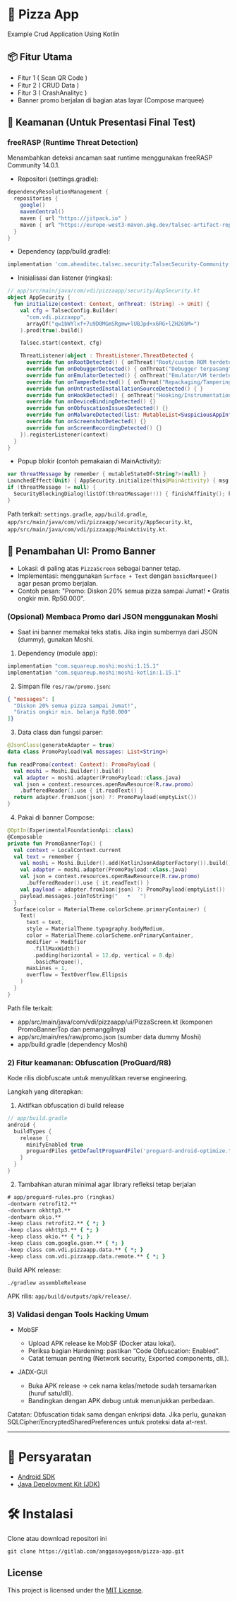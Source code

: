 # 🍕 Pizza App

Example Crud Application Using Kotlin 

## 📦 Fitur Utama

- Fitur 1 ( Scan QR Code )
- Fitur 2 ( CRUD Data )
- Fitur 3 ( CrashAnalityc )
 - Banner promo berjalan di bagian atas layar (Compose marquee)

## 🔐 Keamanan (Untuk Presentasi Final Test)

### freeRASP (Runtime Threat Detection)

Menambahkan deteksi ancaman saat runtime menggunakan freeRASP Community 14.0.1.

- Repositori (settings.gradle):
```gradle
dependencyResolutionManagement {
  repositories {
    google()
    mavenCentral()
    maven { url "https://jitpack.io" }
    maven { url "https://europe-west3-maven.pkg.dev/talsec-artifact-repository/freerasp" }
  }
}
```

- Dependency (app/build.gradle):
```gradle
implementation 'com.aheaditec.talsec.security:TalsecSecurity-Community:14.0.1'
```

- Inisialisasi dan listener (ringkas):
```kotlin
// app/src/main/java/com/vdi/pizzaapp/security/AppSecurity.kt
object AppSecurity {
  fun initialize(context: Context, onThreat: (String) -> Unit) {
    val cfg = TalsecConfig.Builder(
      "com.vdi.pizzaapp",
      arrayOf("qw1bWYlxf+7u9D0MGmSRgmw+lUBJpd+x6RG+lZH26bM=")
    ).prod(true).build()

    Talsec.start(context, cfg)

    ThreatListener(object : ThreatListener.ThreatDetected {
      override fun onRootDetected() { onThreat("Root/custom ROM terdeteksi") }
      override fun onDebuggerDetected() { onThreat("Debugger terpasang") }
      override fun onEmulatorDetected() { onThreat("Emulator/VM terdeteksi") }
      override fun onTamperDetected() { onThreat("Repackaging/Tampering terdeteksi") }
      override fun onUntrustedInstallationSourceDetected() { }
      override fun onHookDetected() { onThreat("Hooking/Instrumentation terdeteksi") }
      override fun onDeviceBindingDetected() {}
      override fun onObfuscationIssuesDetected() {}
      override fun onMalwareDetected(list: MutableList<SuspiciousAppInfo>) {}
      override fun onScreenshotDetected() {}
      override fun onScreenRecordingDetected() {}
    }).registerListener(context)
  }
}
```

- Popup blokir (contoh pemakaian di MainActivity):
```kotlin
var threatMessage by remember { mutableStateOf<String?>(null) }
LaunchedEffect(Unit) { AppSecurity.initialize(this@MainActivity) { msg -> threatMessage = msg } }
if (threatMessage != null) {
  SecurityBlockingDialog(listOf(threatMessage!!)) { finishAffinity(); kotlin.system.exitProcess(0) }
}
```

Path terkait: `settings.gradle`, `app/build.gradle`, `app/src/main/java/com/vdi/pizzaapp/security/AppSecurity.kt`, `app/src/main/java/com/vdi/pizzaapp/MainActivity.kt`.
## 🧩 Penambahan UI: Promo Banner

- Lokasi: di paling atas `PizzaScreen` sebagai banner tetap.
- Implementasi: menggunakan `Surface + Text` dengan `basicMarquee()` agar pesan promo berjalan.
- Contoh pesan: "Promo: Diskon 20% semua pizza sampai Jumat! • Gratis ongkir min. Rp50.000".

### (Opsional) Membaca Promo dari JSON menggunakan Moshi
- Saat ini banner memakai teks statis. Jika ingin sumbernya dari JSON (dummy), gunakan Moshi.

1) Dependency (module app):
```gradle
implementation "com.squareup.moshi:moshi:1.15.1"
implementation "com.squareup.moshi:moshi-kotlin:1.15.1"
```

2) Simpan file `res/raw/promo.json`:
```json
{ "messages": [
  "Diskon 20% semua pizza sampai Jumat!",
  "Gratis ongkir min. belanja Rp50.000"
]}
```

3) Data class dan fungsi parser:
```kotlin
@JsonClass(generateAdapter = true)
data class PromoPayload(val messages: List<String>)

fun readPromo(context: Context): PromoPayload {
  val moshi = Moshi.Builder().build()
  val adapter = moshi.adapter(PromoPayload::class.java)
  val json = context.resources.openRawResource(R.raw.promo)
    .bufferedReader().use { it.readText() }
  return adapter.fromJson(json) ?: PromoPayload(emptyList())
}
```

4) Pakai di banner Compose:
```kotlin
@OptIn(ExperimentalFoundationApi::class)
@Composable
private fun PromoBannerTop() {
  val context = LocalContext.current
  val text = remember {
    val moshi = Moshi.Builder().add(KotlinJsonAdapterFactory()).build()
    val adapter = moshi.adapter(PromoPayload::class.java)
    val json = context.resources.openRawResource(R.raw.promo)
      .bufferedReader().use { it.readText() }
    val payload = adapter.fromJson(json) ?: PromoPayload(emptyList())
    payload.messages.joinToString("   •   ")
  }
  Surface(color = MaterialTheme.colorScheme.primaryContainer) {
    Text(
      text = text,
      style = MaterialTheme.typography.bodyMedium,
      color = MaterialTheme.colorScheme.onPrimaryContainer,
      modifier = Modifier
        .fillMaxWidth()
        .padding(horizontal = 12.dp, vertical = 8.dp)
        .basicMarquee(),
      maxLines = 1,
      overflow = TextOverflow.Ellipsis
    )
  }
}
```

Path file terkait:
- app/src/main/java/com/vdi/pizzaapp/ui/PizzaScreen.kt (komponen PromoBannerTop dan pemanggilnya)
- app/src/main/res/raw/promo.json (sumber data dummy Moshi)
- app/build.gradle (dependency Moshi)


### 2) Fitur keamanan: Obfuscation (ProGuard/R8)
Kode rilis diobfuscate untuk menyulitkan reverse engineering.

Langkah yang diterapkan:
1. Aktifkan obfuscation di build release
```gradle
// app/build.gradle
android {
  buildTypes {
    release {
      minifyEnabled true
      proguardFiles getDefaultProguardFile('proguard-android-optimize.txt'), 'proguard-rules.pro'
    }
  }
}
```
2. Tambahkan aturan minimal agar library refleksi tetap berjalan
```pro
# app/proguard-rules.pro (ringkas)
-dontwarn retrofit2.**
-dontwarn okhttp3.**
-dontwarn okio.**
-keep class retrofit2.** { *; }
-keep class okhttp3.** { *; }
-keep class okio.** { *; }
-keep class com.google.gson.** { *; }
-keep class com.vdi.pizzaapp.data.** { *; }
-keep class com.vdi.pizzaapp.data.remote.** { *; }
```

Build APK release:
```
./gradlew assembleRelease
```
APK rilis: `app/build/outputs/apk/release/`.

### 3) Validasi dengan Tools Hacking Umum

- MobSF
  - Upload APK release ke MobSF (Docker atau lokal).
  - Periksa bagian Hardening: pastikan “Code Obfuscation: Enabled”.
  - Catat temuan penting (Network security, Exported components, dll.).

- JADX-GUI
  - Buka APK release → cek nama kelas/metode sudah tersamarkan (huruf satu/dll).
  - Bandingkan dengan APK debug untuk menunjukkan perbedaan.

Catatan: Obfuscation tidak sama dengan enkripsi data. Jika perlu, gunakan SQLCipher/EncryptedSharedPreferences untuk proteksi data at-rest.

---

# 📝 Persyaratan

- [Android SDK](https://developer.android.com/)
- [Java Depelovment Kit (JDK)](https://www.oracle.com/java/technologies/javase-jdk13-downloads.html)

# 🛠️ Instalasi

Clone atau download repositori ini

```
git clone https://gitlab.com/anggasayogosm/pizza-app.git
```

## License

This project is licensed under the [MIT License](LICENSE).


